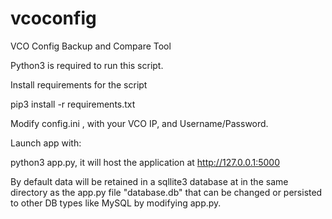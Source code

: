 # vcoconfig
VCO Config Backup and Compare Tool

Python3 is required to run this script.

Install requirements for the script 

pip3 install -r requirements.txt 

Modify config.ini , with your VCO IP, and Username/Password.

Launch app with:

python3 app.py, it will host the application at http://127.0.0.1:5000

By default data will be retained in a sqllite3 database at in the same directory as the app.py file "database.db" that can be changed or persisted to other DB types like MySQL by modifying app.py.
